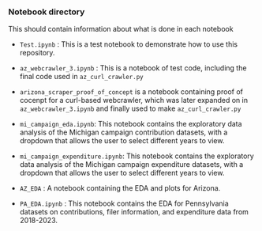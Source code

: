 ### Notebook directory

This should contain information about what is done in each notebook


* `Test.ipynb` : This is a test notebook to demonstrate how to use this repository.

* `az_webcrawler_3.ipynb` : This is a notebook of test code, including the final code used in `az_curl_crawler.py`

* `arizona_scraper_proof_of_concept` is a notebook containing proof of cocenpt for a curl-based webcrawler, which was later expanded on in `az_webcrawler_3.ipynb` and finally used to make `az_curl_crawler.py`
* `mi_campaign_eda.ipynb`: This notebook contains the exploratory data analysis of the Michigan campaign contribution datasets, with a dropdown that allows the user to select different years to view.

* `mi_campaign_expenditure.ipynb`: This notebook contains the exploratory data analysis of the Michigan campaign expenditure datasets, with a dropdown that allows the user to select different years to view.

* `AZ_EDA` : A notebook containing the EDA and plots for Arizona. 

* `PA_EDA.ipynb` : This notebook contains the EDA for Pennsylvania datasets on contributions, filer information, and expenditure data from 2018-2023.
